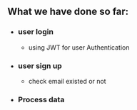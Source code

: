 ## What we have done so far:

- ### user login 
  - using JWT for user Authentication

- ### user sign up
  - check email existed or not

- ### Process data


  
